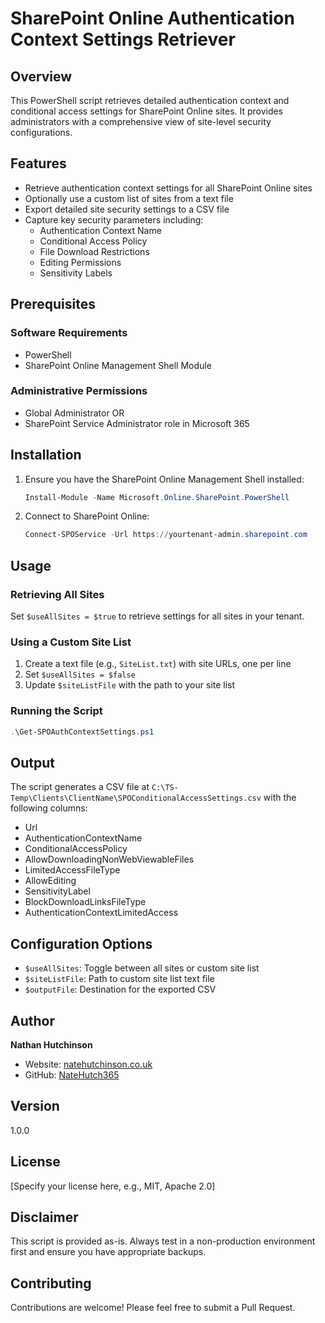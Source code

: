 # SharePoint Online Authentication Context Settings Retriever

## Overview

This PowerShell script retrieves detailed authentication context and conditional access settings for SharePoint Online sites. It provides administrators with a comprehensive view of site-level security configurations.

## Features

- Retrieve authentication context settings for all SharePoint Online sites
- Optionally use a custom list of sites from a text file
- Export detailed site security settings to a CSV file
- Capture key security parameters including:
  - Authentication Context Name
  - Conditional Access Policy
  - File Download Restrictions
  - Editing Permissions
  - Sensitivity Labels

## Prerequisites

### Software Requirements
- PowerShell
- SharePoint Online Management Shell Module

### Administrative Permissions
- Global Administrator OR
- SharePoint Service Administrator role in Microsoft 365

## Installation

1. Ensure you have the SharePoint Online Management Shell installed:
   ```powershell
   Install-Module -Name Microsoft.Online.SharePoint.PowerShell
   ```

2. Connect to SharePoint Online:
   ```powershell
   Connect-SPOService -Url https://yourtenant-admin.sharepoint.com
   ```

## Usage

### Retrieving All Sites
Set `$useAllSites = $true` to retrieve settings for all sites in your tenant.

### Using a Custom Site List
1. Create a text file (e.g., `SiteList.txt`) with site URLs, one per line
2. Set `$useAllSites = $false`
3. Update `$siteListFile` with the path to your site list

### Running the Script
```powershell
.\Get-SPOAuthContextSettings.ps1
```

## Output

The script generates a CSV file at `C:\TS-Temp\Clients\ClientName\SPOConditionalAccessSettings.csv` with the following columns:
- Url
- AuthenticationContextName
- ConditionalAccessPolicy
- AllowDownloadingNonWebViewableFiles
- LimitedAccessFileType
- AllowEditing
- SensitivityLabel
- BlockDownloadLinksFileType
- AuthenticationContextLimitedAccess

## Configuration Options

- `$useAllSites`: Toggle between all sites or custom site list
- `$siteListFile`: Path to custom site list text file
- `$outputFile`: Destination for the exported CSV

## Author

**Nathan Hutchinson**
- Website: [natehutchinson.co.uk](https://natehutchinson.co.uk)
- GitHub: [NateHutch365](https://github.com/NateHutch365)

## Version

1.0.0

## License

[Specify your license here, e.g., MIT, Apache 2.0]

## Disclaimer

This script is provided as-is. Always test in a non-production environment first and ensure you have appropriate backups.

## Contributing

Contributions are welcome! Please feel free to submit a Pull Request.